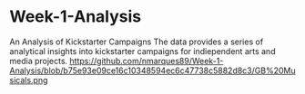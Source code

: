 # Week-1-Analysis
An Analysis of Kickstarter Campaigns
The data provides a series of analytical insights into kickstarter campaigns for indiependent arts and media projects.
https://github.com/nmarques89/Week-1-Analysis/blob/b75e93e09ce16c10348594ec6c47738c5882d8c3/GB%20Musicals.png
